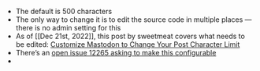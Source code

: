 ---
---

- The default is 500 characters
- The only way to change it is to edit the source code in multiple places — there is no admin setting for this
- As of [[Dec 21st, 2022]], this post by sweetmeat covers what needs to be edited: [Customize Mastodon to Change Your Post Character Limit](https://write.as/sweetmeat/customize-mastodon-to-change-your-post-character-limit)
- There’s an [open issue 12265 asking to make this configurable](https://github.com/mastodon/mastodon/issues/12265)
-